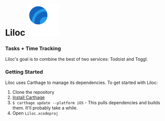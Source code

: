 # Liloc <img src="README.assets/AppIcon.png" alt="AppIcon" style="zoom:10%;" />
### Tasks + Time Tracking

Liloc's goal is to combine the best of two services: Todoist and Toggl. 

### Getting Started

Liloc uses Carthage to manage its dependencies. To get started with Liloc:

1. Clone the repository
2. [Install Carthage](https://github.com/Carthage/Carthage#installing-carthage)
3. `$ carthage update --platform iOS` - This pulls dependencies and builds them. It'll probably take a while.
4. Open `Liloc.xcodeproj`
